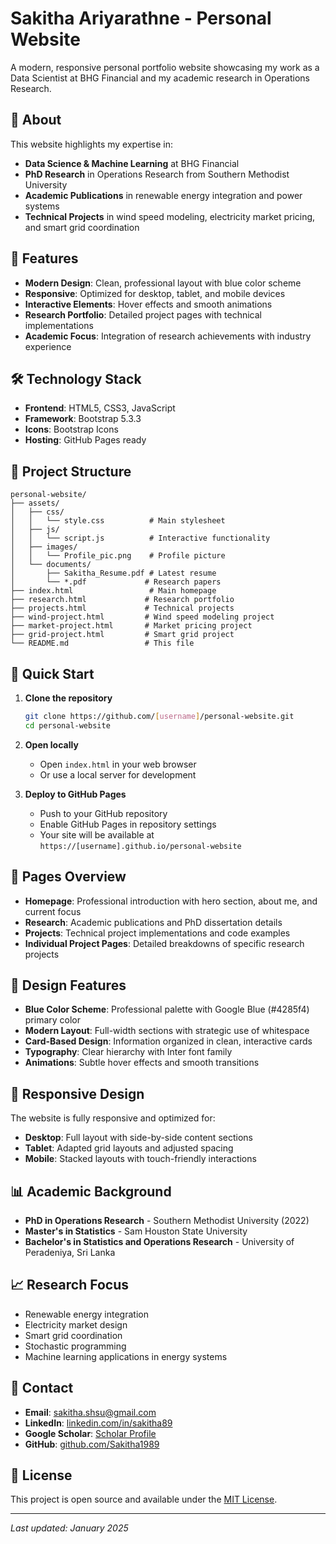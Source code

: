 # Sakitha Ariyarathne - Personal Website

A modern, responsive personal portfolio website showcasing my work as a Data Scientist at BHG Financial and my academic research in Operations Research.

## 🎯 About

This website highlights my expertise in:
- **Data Science & Machine Learning** at BHG Financial
- **PhD Research** in Operations Research from Southern Methodist University
- **Academic Publications** in renewable energy integration and power systems
- **Technical Projects** in wind speed modeling, electricity market pricing, and smart grid coordination

## 🌟 Features

- **Modern Design**: Clean, professional layout with blue color scheme
- **Responsive**: Optimized for desktop, tablet, and mobile devices
- **Interactive Elements**: Hover effects and smooth animations
- **Research Portfolio**: Detailed project pages with technical implementations
- **Academic Focus**: Integration of research achievements with industry experience

## 🛠️ Technology Stack

- **Frontend**: HTML5, CSS3, JavaScript
- **Framework**: Bootstrap 5.3.3
- **Icons**: Bootstrap Icons
- **Hosting**: GitHub Pages ready

## 📁 Project Structure

```
personal-website/
├── assets/
│   ├── css/
│   │   └── style.css          # Main stylesheet
│   ├── js/
│   │   └── script.js          # Interactive functionality
│   ├── images/
│   │   └── Profile_pic.png    # Profile picture
│   └── documents/
│       ├── Sakitha_Resume.pdf # Latest resume
│       └── *.pdf             # Research papers
├── index.html                 # Main homepage
├── research.html             # Research portfolio
├── projects.html             # Technical projects
├── wind-project.html         # Wind speed modeling project
├── market-project.html       # Market pricing project
├── grid-project.html         # Smart grid project
└── README.md                 # This file
```

## 🚀 Quick Start

1. **Clone the repository**
   ```bash
   git clone https://github.com/[username]/personal-website.git
   cd personal-website
   ```

2. **Open locally**
   - Open `index.html` in your web browser
   - Or use a local server for development

3. **Deploy to GitHub Pages**
   - Push to your GitHub repository
   - Enable GitHub Pages in repository settings
   - Your site will be available at `https://[username].github.io/personal-website`

## 📄 Pages Overview

- **Homepage**: Professional introduction with hero section, about me, and current focus
- **Research**: Academic publications and PhD dissertation details
- **Projects**: Technical project implementations and code examples
- **Individual Project Pages**: Detailed breakdowns of specific research projects

## 🎨 Design Features

- **Blue Color Scheme**: Professional palette with Google Blue (#4285f4) primary color
- **Modern Layout**: Full-width sections with strategic use of whitespace
- **Card-Based Design**: Information organized in clean, interactive cards
- **Typography**: Clear hierarchy with Inter font family
- **Animations**: Subtle hover effects and smooth transitions

## 📱 Responsive Design

The website is fully responsive and optimized for:
- **Desktop**: Full layout with side-by-side content sections
- **Tablet**: Adapted grid layouts and adjusted spacing
- **Mobile**: Stacked layouts with touch-friendly interactions

## 📊 Academic Background

- **PhD in Operations Research** - Southern Methodist University (2022)
- **Master's in Statistics** - Sam Houston State University
- **Bachelor's in Statistics and Operations Research** - University of Peradeniya, Sri Lanka

## 📈 Research Focus

- Renewable energy integration
- Electricity market design
- Smart grid coordination
- Stochastic programming
- Machine learning applications in energy systems

## 📧 Contact

- **Email**: sakitha.shsu@gmail.com
- **LinkedIn**: [linkedin.com/in/sakitha89](https://www.linkedin.com/in/sakitha89)
- **Google Scholar**: [Scholar Profile](https://scholar.google.com/citations?hl=en&user=qptbYQIAAAAJ)
- **GitHub**: [github.com/Sakitha1989](https://github.com/Sakitha1989/Sakitha1989)

## 📝 License

This project is open source and available under the [MIT License](LICENSE).

---

*Last updated: January 2025*